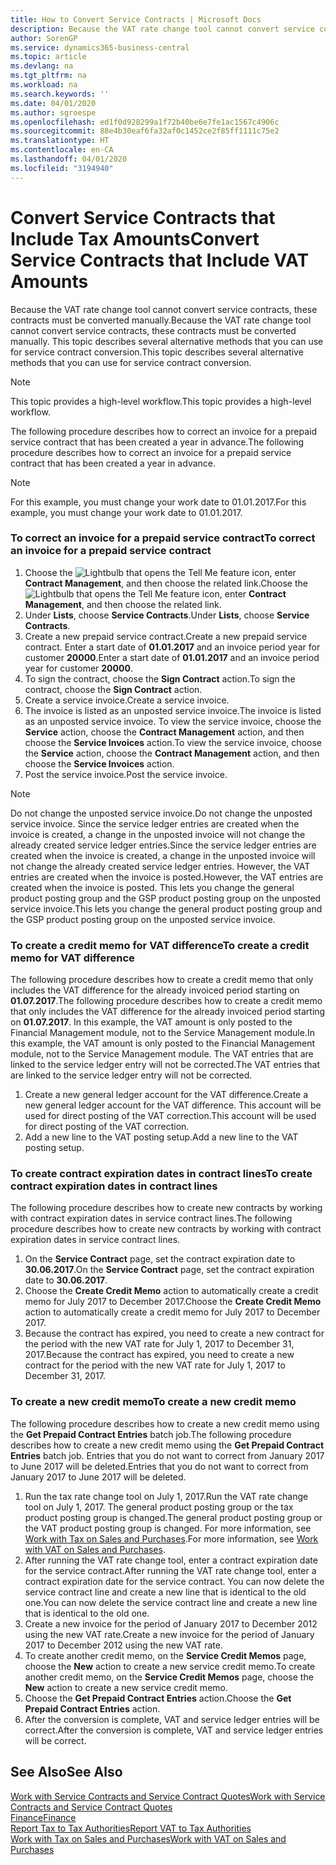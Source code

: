 ```yaml
---
title: How to Convert Service Contracts | Microsoft Docs
description: Because the VAT rate change tool cannot convert service contracts, these contracts must be converted manually. This topic describes several alternative methods that you can use for service contract conversion.
author: SorenGP
ms.service: dynamics365-business-central
ms.topic: article
ms.devlang: na
ms.tgt_pltfrm: na
ms.workload: na
ms.search.keywords: ''
ms.date: 04/01/2020
ms.author: sgroespe
ms.openlocfilehash: ed1f0d928299a1f72b40be6e7fe1ac1567c4906c
ms.sourcegitcommit: 88e4b30eaf6fa32af0c1452ce2f85ff1111c75e2
ms.translationtype: HT
ms.contentlocale: en-CA
ms.lasthandoff: 04/01/2020
ms.locfileid: "3194940"
---
```

# <a name="convert-service-contracts-that-include-vat-amounts"></a><span data-ttu-id="8305c-104">Convert Service Contracts that Include Tax Amounts</span><span class="sxs-lookup"><span data-stu-id="8305c-104">Convert Service Contracts that Include VAT Amounts</span></span>
<span data-ttu-id="8305c-105">Because the VAT rate change tool cannot convert service contracts, these contracts must be converted manually.</span><span class="sxs-lookup"><span data-stu-id="8305c-105">Because the VAT rate change tool cannot convert service contracts, these contracts must be converted manually.</span></span> <span data-ttu-id="8305c-106">This topic describes several alternative methods that you can use for service contract conversion.</span><span class="sxs-lookup"><span data-stu-id="8305c-106">This topic describes several alternative methods that you can use for service contract conversion.</span></span>  

> [!NOTE]  
>  <span data-ttu-id="8305c-107">This topic provides a high-level workflow.</span><span class="sxs-lookup"><span data-stu-id="8305c-107">This topic provides a high-level workflow.</span></span>  

 <span data-ttu-id="8305c-108">The following procedure describes how to correct an invoice for a prepaid service contract that has been created a year in advance.</span><span class="sxs-lookup"><span data-stu-id="8305c-108">The following procedure describes how to correct an invoice for a prepaid service contract that has been created a year in advance.</span></span>  

> [!NOTE]  
>  <span data-ttu-id="8305c-109">For this example, you must change your work date to 01.01.2017.</span><span class="sxs-lookup"><span data-stu-id="8305c-109">For this example, you must change your work date to 01.01.2017.</span></span>  

### <a name="to-correct-an-invoice-for-a-prepaid-service-contract"></a><span data-ttu-id="8305c-110">To correct an invoice for a prepaid service contract</span><span class="sxs-lookup"><span data-stu-id="8305c-110">To correct an invoice for a prepaid service contract</span></span>  
1. <span data-ttu-id="8305c-111">Choose the ![Lightbulb that opens the Tell Me feature](media/ui-search/search_small.png "Tell me what you want to do") icon, enter **Contract Management**, and then choose the related link.</span><span class="sxs-lookup"><span data-stu-id="8305c-111">Choose the ![Lightbulb that opens the Tell Me feature](media/ui-search/search_small.png "Tell me what you want to do") icon, enter **Contract Management**, and then choose the related link.</span></span>  
2. <span data-ttu-id="8305c-112">Under **Lists**, choose **Service Contracts**.</span><span class="sxs-lookup"><span data-stu-id="8305c-112">Under **Lists**, choose **Service Contracts**.</span></span>  
3. <span data-ttu-id="8305c-113">Create a new prepaid service contract.</span><span class="sxs-lookup"><span data-stu-id="8305c-113">Create a new prepaid service contract.</span></span> <span data-ttu-id="8305c-114">Enter a start date of **01.01.2017** and an invoice period year for customer **20000**.</span><span class="sxs-lookup"><span data-stu-id="8305c-114">Enter a start date of **01.01.2017** and an invoice period year for customer **20000**.</span></span>  
4. <span data-ttu-id="8305c-115">To sign the contract, choose the **Sign Contract** action.</span><span class="sxs-lookup"><span data-stu-id="8305c-115">To sign the contract, choose the **Sign Contract** action.</span></span>  
5. <span data-ttu-id="8305c-116">Create a service invoice.</span><span class="sxs-lookup"><span data-stu-id="8305c-116">Create a service invoice.</span></span>
6. <span data-ttu-id="8305c-117">The invoice is listed as an unposted service invoice.</span><span class="sxs-lookup"><span data-stu-id="8305c-117">The invoice is listed as an unposted service invoice.</span></span> <span data-ttu-id="8305c-118">To view the service invoice, choose the **Service** action, choose the **Contract Management** action, and then choose the **Service Invoices** action.</span><span class="sxs-lookup"><span data-stu-id="8305c-118">To view the service invoice, choose the **Service** action, choose the **Contract Management** action, and then choose the **Service Invoices** action.</span></span>  
7. <span data-ttu-id="8305c-119">Post the service invoice.</span><span class="sxs-lookup"><span data-stu-id="8305c-119">Post the service invoice.</span></span>  

> [!NOTE]  
>  <span data-ttu-id="8305c-120">Do not change the unposted service invoice.</span><span class="sxs-lookup"><span data-stu-id="8305c-120">Do not change the unposted service invoice.</span></span> <span data-ttu-id="8305c-121">Since the service ledger entries are created when the invoice is created, a change in the unposted invoice will not change the already created service ledger entries.</span><span class="sxs-lookup"><span data-stu-id="8305c-121">Since the service ledger entries are created when the invoice is created, a change in the unposted invoice will not change the already created service ledger entries.</span></span> <span data-ttu-id="8305c-122">However, the VAT entries are created when the invoice is posted.</span><span class="sxs-lookup"><span data-stu-id="8305c-122">However, the VAT entries are created when the invoice is posted.</span></span> <span data-ttu-id="8305c-123">This lets you change the general product posting group and the GSP product posting group on the unposted service invoice.</span><span class="sxs-lookup"><span data-stu-id="8305c-123">This lets you change the general product posting group and the GSP product posting group on the unposted service invoice.</span></span>  

### <a name="to-create-a-credit-memo-for-vat-difference"></a><span data-ttu-id="8305c-124">To create a credit memo for VAT difference</span><span class="sxs-lookup"><span data-stu-id="8305c-124">To create a credit memo for VAT difference</span></span>  
<span data-ttu-id="8305c-125">The following procedure describes how to create a credit memo that only includes the VAT difference for the already invoiced period starting on **01.07.2017**.</span><span class="sxs-lookup"><span data-stu-id="8305c-125">The following procedure describes how to create a credit memo that only includes the VAT difference for the already invoiced period starting on **01.07.2017**.</span></span> <span data-ttu-id="8305c-126">In this example, the VAT amount is only posted to the Financial Management module, not to the Service Management module.</span><span class="sxs-lookup"><span data-stu-id="8305c-126">In this example, the VAT amount is only posted to the Financial Management module, not to the Service Management module.</span></span> <span data-ttu-id="8305c-127">The VAT entries that are linked to the service ledger entry will not be corrected.</span><span class="sxs-lookup"><span data-stu-id="8305c-127">The VAT entries that are linked to the service ledger entry will not be corrected.</span></span>  

1. <span data-ttu-id="8305c-128">Create a new general ledger account for the VAT difference.</span><span class="sxs-lookup"><span data-stu-id="8305c-128">Create a new general ledger account for the VAT difference.</span></span> <span data-ttu-id="8305c-129">This account will be used for direct posting of the VAT correction.</span><span class="sxs-lookup"><span data-stu-id="8305c-129">This account will be used for direct posting of the VAT correction.</span></span>  
2. <span data-ttu-id="8305c-130">Add a new line to the VAT posting setup.</span><span class="sxs-lookup"><span data-stu-id="8305c-130">Add a new line to the VAT posting setup.</span></span>  

### <a name="to-create-contract-expiration-dates-in-contract-lines"></a><span data-ttu-id="8305c-131">To create contract expiration dates in contract lines</span><span class="sxs-lookup"><span data-stu-id="8305c-131">To create contract expiration dates in contract lines</span></span>  
<span data-ttu-id="8305c-132">The following procedure describes how to create new contracts by working with contract expiration dates in service contract lines.</span><span class="sxs-lookup"><span data-stu-id="8305c-132">The following procedure describes how to create new contracts by working with contract expiration dates in service contract lines.</span></span>  

1. <span data-ttu-id="8305c-133">On the **Service Contract** page, set the contract expiration date to **30.06.2017**.</span><span class="sxs-lookup"><span data-stu-id="8305c-133">On the **Service Contract** page, set the contract expiration date to **30.06.2017**.</span></span>  
2. <span data-ttu-id="8305c-134">Choose the **Create Credit Memo** action to automatically create a credit memo for July 2017 to December 2017.</span><span class="sxs-lookup"><span data-stu-id="8305c-134">Choose the **Create Credit Memo** action to automatically create a credit memo for July 2017 to December 2017.</span></span>  
3. <span data-ttu-id="8305c-135">Because the contract has expired, you need to create a new contract for the period with the new VAT rate for July 1, 2017 to December 31, 2017.</span><span class="sxs-lookup"><span data-stu-id="8305c-135">Because the contract has expired, you need to create a new contract for the period with the new VAT rate for July 1, 2017 to December 31, 2017.</span></span>  

### <a name="to-create-a-new-credit-memo"></a><span data-ttu-id="8305c-136">To create a new credit memo</span><span class="sxs-lookup"><span data-stu-id="8305c-136">To create a new credit memo</span></span>  
<span data-ttu-id="8305c-137">The following procedure describes how to create a new credit memo using the **Get Prepaid Contract Entries** batch job.</span><span class="sxs-lookup"><span data-stu-id="8305c-137">The following procedure describes how to create a new credit memo using the **Get Prepaid Contract Entries** batch job.</span></span> <span data-ttu-id="8305c-138">Entries that you do not want to correct from January 2017 to June 2017 will be deleted.</span><span class="sxs-lookup"><span data-stu-id="8305c-138">Entries that you do not want to correct from January 2017 to June 2017 will be deleted.</span></span>  

1. <span data-ttu-id="8305c-139">Run the tax rate change tool on July 1, 2017.</span><span class="sxs-lookup"><span data-stu-id="8305c-139">Run the VAT rate change tool on July 1, 2017.</span></span> <span data-ttu-id="8305c-140">The general product posting group or the tax product posting group is changed.</span><span class="sxs-lookup"><span data-stu-id="8305c-140">The general product posting group or the VAT product posting group is changed.</span></span> <span data-ttu-id="8305c-141">For more information, see [Work with Tax on Sales and Purchases](finance-work-with-vat.md).</span><span class="sxs-lookup"><span data-stu-id="8305c-141">For more information, see [Work with VAT on Sales and Purchases](finance-work-with-vat.md).</span></span>  
2. <span data-ttu-id="8305c-142">After running the VAT rate change tool, enter a contract expiration date for the service contract.</span><span class="sxs-lookup"><span data-stu-id="8305c-142">After running the VAT rate change tool, enter a contract expiration date for the service contract.</span></span> <span data-ttu-id="8305c-143">You can now delete the service contract line and create a new line that is identical to the old one.</span><span class="sxs-lookup"><span data-stu-id="8305c-143">You can now delete the service contract line and create a new line that is identical to the old one.</span></span>  
3. <span data-ttu-id="8305c-144">Create a new invoice for the period of January 2017 to December 2012 using the new VAT rate.</span><span class="sxs-lookup"><span data-stu-id="8305c-144">Create a new invoice for the period of January 2017 to December 2012 using the new VAT rate.</span></span>  
4. <span data-ttu-id="8305c-145">To create another credit memo, on the **Service Credit Memos** page, choose the **New** action to create a new service credit memo.</span><span class="sxs-lookup"><span data-stu-id="8305c-145">To create another credit memo, on the **Service Credit Memos** page, choose the **New** action to create a new service credit memo.</span></span>  
5. <span data-ttu-id="8305c-146">Choose the **Get Prepaid Contract Entries** action.</span><span class="sxs-lookup"><span data-stu-id="8305c-146">Choose the **Get Prepaid Contract Entries** action.</span></span>  
6. <span data-ttu-id="8305c-147">After the conversion is complete, VAT and service ledger entries will be correct.</span><span class="sxs-lookup"><span data-stu-id="8305c-147">After the conversion is complete, VAT and service ledger entries will be correct.</span></span>  

## <a name="see-also"></a><span data-ttu-id="8305c-148">See Also</span><span class="sxs-lookup"><span data-stu-id="8305c-148">See Also</span></span>  
[<span data-ttu-id="8305c-149">Work with Service Contracts and Service Contract Quotes</span><span class="sxs-lookup"><span data-stu-id="8305c-149">Work with Service Contracts and Service Contract Quotes</span></span>](service-how-to-create-service-contracts-and-service-contract-quotes.md)  
[<span data-ttu-id="8305c-150">Finance</span><span class="sxs-lookup"><span data-stu-id="8305c-150">Finance</span></span>](finance.md)  
[<span data-ttu-id="8305c-151">Report Tax to Tax Authorities</span><span class="sxs-lookup"><span data-stu-id="8305c-151">Report VAT to Tax Authorities</span></span>](finance-how-report-vat.md)  
[<span data-ttu-id="8305c-152">Work with Tax on Sales and Purchases</span><span class="sxs-lookup"><span data-stu-id="8305c-152">Work with VAT on Sales and Purchases</span></span>](finance-work-with-vat.md)  
